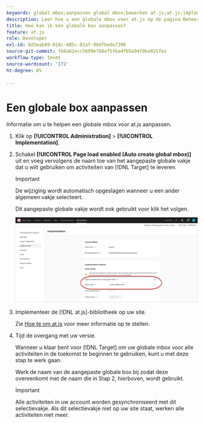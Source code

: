 ```yaml
---
keywords: global mbox;aanpassen global mbox;bewerken at.js;at.js;implementeren at.js
description: Leer hoe u een globale mbox voor at.js op de pagina Beheer-Implementatie in Adobe Target aanpast.
title: Hoe kan ik een globale box aanpassen?
feature: at.js
role: Developer
exl-id: 6d3eab89-818c-405c-81af-90dfbede7390
source-git-commit: fb0a62ecc5609e7b8ef5f6a4fb5a94f8ba025fec
workflow-type: tm+mt
source-wordcount: '172'
ht-degree: 0%

---
```


# Een globale box aanpassen

Informatie om u te helpen een globale mbox voor at.js aanpassen.

1. Klik op **[!UICONTROL Administration]** > **[!UICONTROL Implementation]**.

1. Schakel **[!UICONTROL Page load enabled (Auto create global mbox)]** uit en voeg vervolgens de naam toe van het aangepaste globale vakje dat u wilt gebruiken om activiteiten van [!DNL Target] te leveren.

   >[!IMPORTANT]
   >
   >De wijziging wordt automatisch opgeslagen wanneer u een ander algemeen vakje selecteert.

   Dit aangepaste globale vakje wordt ook gebruikt voor klik het volgen.

   ![custom-global-mbox](/help/c-implementing-target/c-implementing-target-for-client-side-web/t-mbox-download/c-understanding-global-mbox/assets/custom-global-mbox.png)

1. Implementeer de [!DNL at.js]-bibliotheek op uw site.

   Zie [Hoe te om at.js](/help/c-implementing-target/c-implementing-target-for-client-side-web/how-to-deployatjs/how-to-deployatjs.md) voor meer informatie op te stellen.

1. Tijd de overgang met uw versie.

   Wanneer u klaar bent voor [!DNL Target] om uw globale mbox voor alle activiteiten in de toekomst te beginnen te gebruiken, kunt u met deze stap te werk gaan.

   Werk de naam van de aangepaste globale box bij zodat deze overeenkomt met de naam die in Stap 2, hierboven, wordt gebruikt.

   >[!IMPORTANT]
   >
   >Alle activiteiten in uw account worden gesynchroniseerd met dit selectievakje. Als dit selectievakje niet op uw site staat, werken alle activiteiten niet meer.
